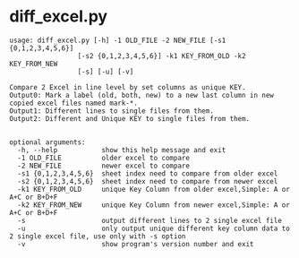 

# **diff\_excel.py**


	usage: diff_excel.py [-h] -1 OLD_FILE -2 NEW_FILE [-s1 {0,1,2,3,4,5,6}]
                     [-s2 {0,1,2,3,4,5,6}] -k1 KEY_FROM_OLD -k2 KEY_FROM_NEW
                     [-s] [-u] [-v]

    Compare 2 Excel in line level by set columns as unique KEY.
    Output0: Mark a label (old, both, new) to a new last column in new copied excel files named mark-*.
    Output1: Different lines to single files from them.
    Output2: Different and Unique KEY to single files from them.
    

	optional arguments:
	  -h, --help           show this help message and exit
	  -1 OLD_FILE          older excel to compare
	  -2 NEW_FILE          newer excel to compare
	  -s1 {0,1,2,3,4,5,6}  sheet index need to compare from older excel
	  -s2 {0,1,2,3,4,5,6}  sheet index need to compare from newer excel
	  -k1 KEY_FROM_OLD     unique Key Column from older excel,Simple: A or A+C or B+D+F
	  -k2 KEY_FROM_NEW     unique Key Column from newer excel,Simple: A or A+C or B+D+F
	  -s                   output different lines to 2 single excel file
	  -u                   only output unique different key column data to 2 single excel file, use only with -s option
	  -v                   show program's version number and exit
